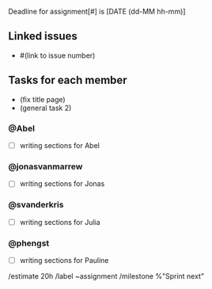 Deadline for assignment[#] is [DATE (dd-MM hh-mm)]

## Linked issues

- #(link to issue number)

## Tasks for each member

- (fix title page)
- (general task 2)

### @Abel

- [ ] writing sections for Abel

### @jonasvanmarrew

- [ ] writing sections for Jonas

### @svanderkris

- [ ] writing sections for Julia

### @phengst

- [ ] writing sections for Pauline

/estimate 20h
/label ~assignment
/milestone %"Sprint next"
